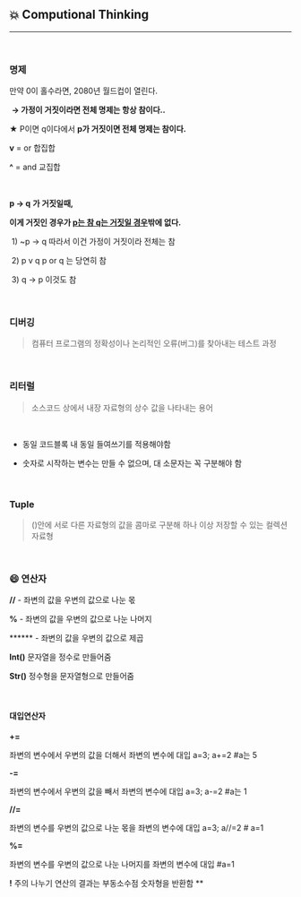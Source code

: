 ## :boom:	Computional Thinking

---

​		  

### 	명제

만약 0이 홀수라면, 2080년 월드컵이 열린다.

​				**→ 가정이 거짓이라면 전체 명제는 항상 참이다..**

 ★ P이면 q이다에서 **p가 거짓이면 전체 명제는 참이다.**



**v** =  or  합집합 

**^** = and 교집합

​		  



  **p → q** **가 거짓일때,**

**이게 거짓인 경우가 <u>p는 참 q는 거짓일 경우</u>밖에 없다.**

​		1) ~p → q     따라서 이건 가정이 거짓이라 전체는 참 

​		2) p v q      p or q 는 당연히 참

​		3) q → p      이것도 참

​		  

###   **디버깅** 

> 컴퓨터 프로그램의 정확성이나 논리적인 오류(버그)를 찾아내는 테스트 과정	

​		  

###   **리터럴**

> 소스코드 상에서 내장 자료형의 상수 값을 나타내는 용어

​		  

 

- 동일 코드블록 내 동일 들여쓰기를 적용해야함

- 숫자로 시작하는 변수는 만들 수 없으며, 대 소문자는 꼭 구분해야 함

  ​	  

  

###   Tuple

> ()안에 서로 다른 자료형의 값을 콤마로 구분해 하나 이상 저장할 수 있는 컬렉션자료형

​		  

 

### 	:smile:	연산자 



**//** -  좌변의 값을 우변의 값으로 나눈 몫

**%** -  좌변의 값을 우변의 값으로 나눈 나머지

******  - 좌변의 값을 우변의 값으로 제곱

**Int()** 문자열을 정수로 만들어줌

**Str()** 정수형을 문자열형으로 만들어줌

​		  

 

#### 		**대입연산자**

**+=**

 좌변의 변수에서 우변의 값을 더해서 좌변의 변수에 대입		 a=3; a+=2 #a는 5

**-=**  

좌변의 변수에서 우변의 값을 빼서 좌변의 변수에 대입		 a=3; a-=2 #a는 1

**//=** 

좌변의 변수를 우변의 값으로 나눈 몫을 좌변의 변수에 대입 a=3; a//=2 # a=1

**%=** 

좌변의 변수를 우변의 값으로 나눈 나머지를 좌변의 변수에 대입 #a=1

**!** 	주의  나누기 연산의 결과는 부동소수점 숫자형을 반환함 **

